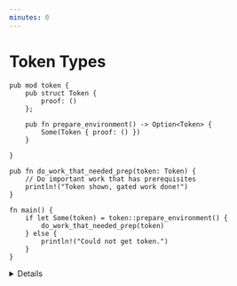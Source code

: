 ```yaml
---
minutes: 0
---
```


# Token Types

```rust,editable
pub mod token {
    pub struct Token {
        proof: ()
    };

    pub fn prepare_environment() -> Option<Token> {
        Some(Token { proof: () })
    }

}

pub fn do_work_that_needed_prep(token: Token) {
    // Do important work that has prerequisites
    println!("Token shown, gated work done!")
}

fn main() {
    if let Some(token) = token::prepare_environment() {
        do_work_that_needed_prep(token)
    } else {
        println!("Could not get token.")
    }
}
```

<details>

- Token types let us use the privacy tools of types and modules to control when an API consumer has access to a value of a certain type, and have it be a requirement that a consumer has a value of that type in order to perform certain actions.

- This enforces "I have permission to do X" at the type level.

</details>